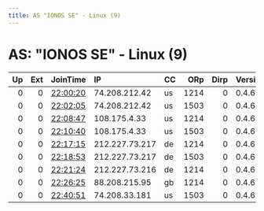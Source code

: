 ```yaml
---
title: AS "IONOS SE" - Linux (9)
---
```


# AS: "IONOS SE" - Linux (9)

|   Up |   Ext | JoinTime                                                                                              | IP             | CC   |   ORp |   Dirp | Version   | Contact                   | Nickname   |   eFamMembers |
|-----:|------:|:------------------------------------------------------------------------------------------------------|:---------------|:-----|------:|-------:|:----------|:--------------------------|:-----------|--------------:|
|    0 |     0 | [22:00:20](https://nusenu.github.io/OrNetStats/w/relay/804F2AD3FFAE88F50E5A9C39057ADC336D70F6CF.html) | 74.208.212.42  | us   |  1214 |      0 | 0.4.6.8   | BridgetteTenenbaum@proton | K          |             1 |
|    0 |     0 | [22:02:05](https://nusenu.github.io/OrNetStats/w/relay/61BA5C508E3AE14C2DFF8DD677B100984CA3E09D.html) | 74.208.212.42  | us   |  1503 |      0 | 0.4.6.8   | BridgetteTenenbaum@proton | L          |             1 |
|    0 |     0 | [22:08:47](https://nusenu.github.io/OrNetStats/w/relay/65BA943992D5C0E5311EAA16A16DE2A55F164BB9.html) | 108.175.4.33   | us   |  1214 |      0 | 0.4.6.8   | BridgetteTenenbaum@proton | M          |             1 |
|    0 |     0 | [22:10:40](https://nusenu.github.io/OrNetStats/w/relay/395F1AD507DC268B148DC5E2955833932DC33A69.html) | 108.175.4.33   | us   |  1503 |      0 | 0.4.6.8   | BridgetteTenenbaum@proton | N          |             1 |
|    0 |     0 | [22:17:15](https://nusenu.github.io/OrNetStats/w/relay/D8E2188A53653A8C2D39E72E8E987966F2992423.html) | 212.227.73.217 | de   |  1214 |      0 | 0.4.6.8   | BridgetteTenenbaum@proton | O          |             1 |
|    0 |     0 | [22:18:53](https://nusenu.github.io/OrNetStats/w/relay/490832B7557808031E25E89DB7A88FE1A48002D8.html) | 212.227.73.217 | de   |  1503 |      0 | 0.4.6.8   | BridgetteTenenbaum@proton | P          |             1 |
|    0 |     0 | [22:21:24](https://nusenu.github.io/OrNetStats/w/relay/D07B7B9185119985DEBBB2F4E19F6A19EA746CED.html) | 212.227.73.216 | de   |  1214 |      0 | 0.4.6.8   | BridgetteTenenbaum@proton | Q          |             1 |
|    0 |     0 | [22:26:25](https://nusenu.github.io/OrNetStats/w/relay/2FCBF27FEBDC4FEFC3714C44885ACD8352791E76.html) | 88.208.215.95  | gb   |  1214 |      0 | 0.4.6.8   | BridgetteTenenbaum@proton | S          |             1 |
|    0 |     0 | [22:40:51](https://nusenu.github.io/OrNetStats/w/relay/A456433F5413C349CD8BCD956B10912EA6C4E05E.html) | 74.208.33.181  | us   |  1503 |      0 | 0.4.6.8   | BridgetteTenenbaum@proton | X          |             1 |
